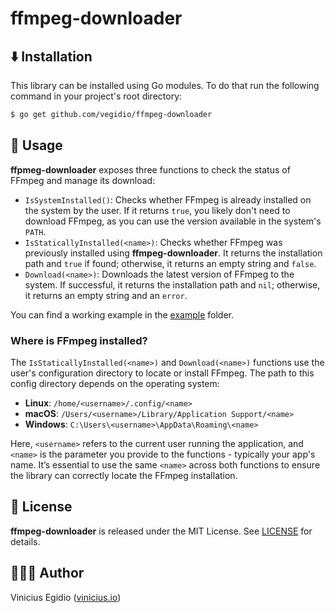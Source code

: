 # ffmpeg-downloader

## ⬇️ Installation

This library can be installed using Go modules. To do that run the following command in your project's root directory:

```bash
$ go get github.com/vegidio/ffmpeg-downloader
```

## 🤖 Usage

**ffpmeg-downloader** exposes three functions to check the status of FFmpeg and manage its download:

- `IsSystemInstalled()`: Checks whether FFmpeg is already installed on the system by the user. If it returns `true`, you likely don't need to download FFmpeg, as you can use the version available in the system's `PATH`.
- `IsStaticallyInstalled(<name>)`: Checks whether FFmpeg was previously installed using **ffmpeg-downloader**. It returns the installation path and `true` if found; otherwise, it returns an empty string and `false`.
- `Download(<name>)`: Downloads the latest version of FFmpeg to the system. If successful, it returns the installation path and `nil`; otherwise, it returns an empty string and an `error`.

You can find a working example in the [example](example) folder.

### Where is FFmpeg installed?

The `IsStaticallyInstalled(<name>)` and `Download(<name>)` functions use the user's configuration directory to locate or install FFmpeg. The path to this config directory depends on the operating system:

- **Linux**: `/home/<username>/.config/<name>`
- **macOS**: `/Users/<username>/Library/Application Support/<name>`
- **Windows**: `C:\Users\<username>\AppData\Roaming\<name>`

Here, `<username>` refers to the current user running the application, and `<name>` is the parameter you provide to the functions - typically your app's name. It’s essential to use the same `<name>` across both functions to ensure the library can correctly locate the FFmpeg installation.

## 📝 License

**ffmpeg-downloader** is released under the MIT License. See [LICENSE](LICENSE) for details.

## 👨🏾‍💻 Author

Vinicius Egidio ([vinicius.io](http://vinicius.io))